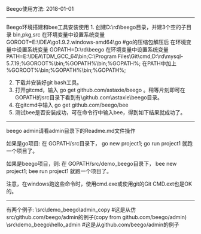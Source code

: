 
Beego使用方法:   2018-01-01

----------------------------------------------
Beego环境搭建和bee工具安装使用
1.
创建D:\rd\beego目录，并建3个空的子目录 bin,pkg,src
在环境变量中设置系统变量 GOROOT=E:\IDEA\go1.9.2.windows-amd64\go   #go的压缩包解压后
在环境变量中设置系统变量 GOPATH=D:\rd\beego
在环境变量中设置系统变量 PATH=E:\IDEA\TDM_GCC_64\bin;C:\Program Files\Git\cmd;D:\rd\mysql-5.7.19;%GOROOT%\bin;%GOPATH%\bin;%GOPATH%;
在PATH中加上 %GOROOT%\bin;%GOPATH%\bin;%GOPATH%;

2. 下载并安装好git bash工具。
3. 打开gitcmd，输入 go get github.com/astaxie/beego  。稍等片刻即可在GOPATH的src目录下看到有\github.com\astaxie\beego目录。
4. 在gitcmd中输入 go get github.com/beego/bee  
5. 测试bee是否安装成功，可在命令行中输入bee，得到如下结果就成功了。

-------------------
beego admin请看admin目录下的Readme.md文件操作

如果是go项目:
在 GOPATH/src目录下， go new project1; go run project1 就跑一个项目了。

如果是beego项目，则:
在 GOPATH/src/demo_beego目录下， bee new project1; bee run project1 就跑一个项目了。

注意，在windows跑这些命令时，使用cmd.exe或使用git的Git CMD.ext也是OK的。

----------------------------------
有两个例子:
   \src\demo_beego\admin_copy  #这是从仿src/github.com/beego/admin的例子(copy from github.com/beego/admin)
   \src\demo_beego\hello_admin  #这是从github.com/beego/admin的例子